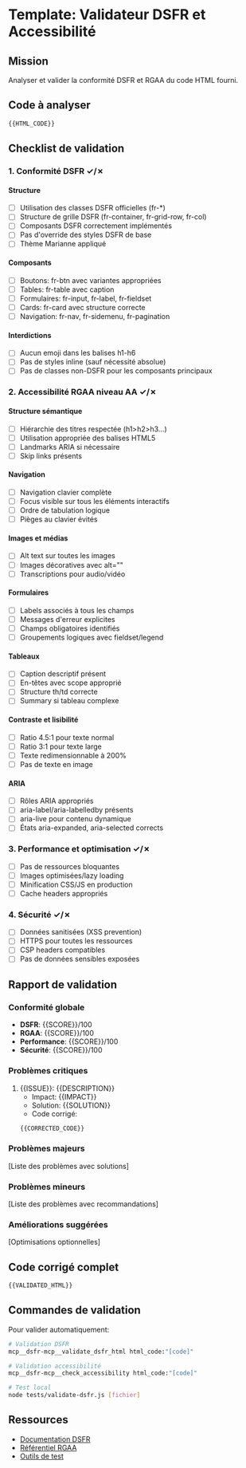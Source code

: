 # Template: Validateur DSFR et Accessibilité

## Mission
Analyser et valider la conformité DSFR et RGAA du code HTML fourni.

## Code à analyser
```html
{{HTML_CODE}}
```

## Checklist de validation

### 1. Conformité DSFR ✓/✗

#### Structure
- [ ] Utilisation des classes DSFR officielles (fr-*)
- [ ] Structure de grille DSFR (fr-container, fr-grid-row, fr-col)
- [ ] Composants DSFR correctement implémentés
- [ ] Pas d'override des styles DSFR de base
- [ ] Thème Marianne appliqué

#### Composants
- [ ] Boutons: fr-btn avec variantes appropriées
- [ ] Tables: fr-table avec caption
- [ ] Formulaires: fr-input, fr-label, fr-fieldset
- [ ] Cards: fr-card avec structure correcte
- [ ] Navigation: fr-nav, fr-sidemenu, fr-pagination

#### Interdictions
- [ ] Aucun emoji dans les balises h1-h6
- [ ] Pas de styles inline (sauf nécessité absolue)
- [ ] Pas de classes non-DSFR pour les composants principaux

### 2. Accessibilité RGAA niveau AA ✓/✗

#### Structure sémantique
- [ ] Hiérarchie des titres respectée (h1>h2>h3...)
- [ ] Utilisation appropriée des balises HTML5
- [ ] Landmarks ARIA si nécessaire
- [ ] Skip links présents

#### Navigation
- [ ] Navigation clavier complète
- [ ] Focus visible sur tous les éléments interactifs
- [ ] Ordre de tabulation logique
- [ ] Pièges au clavier évités

#### Images et médias
- [ ] Alt text sur toutes les images
- [ ] Images décoratives avec alt=""
- [ ] Transcriptions pour audio/vidéo

#### Formulaires
- [ ] Labels associés à tous les champs
- [ ] Messages d'erreur explicites
- [ ] Champs obligatoires identifiés
- [ ] Groupements logiques avec fieldset/legend

#### Tableaux
- [ ] Caption descriptif présent
- [ ] En-têtes avec scope approprié
- [ ] Structure th/td correcte
- [ ] Summary si tableau complexe

#### Contraste et lisibilité
- [ ] Ratio 4.5:1 pour texte normal
- [ ] Ratio 3:1 pour texte large
- [ ] Texte redimensionnable à 200%
- [ ] Pas de texte en image

#### ARIA
- [ ] Rôles ARIA appropriés
- [ ] aria-label/aria-labelledby présents
- [ ] aria-live pour contenu dynamique
- [ ] États aria-expanded, aria-selected corrects

### 3. Performance et optimisation ✓/✗

- [ ] Pas de ressources bloquantes
- [ ] Images optimisées/lazy loading
- [ ] Minification CSS/JS en production
- [ ] Cache headers appropriés

### 4. Sécurité ✓/✗

- [ ] Données sanitisées (XSS prevention)
- [ ] HTTPS pour toutes les ressources
- [ ] CSP headers compatibles
- [ ] Pas de données sensibles exposées

## Rapport de validation

### Conformité globale
- **DSFR**: {{SCORE}}/100
- **RGAA**: {{SCORE}}/100
- **Performance**: {{SCORE}}/100
- **Sécurité**: {{SCORE}}/100

### Problèmes critiques
1. {{ISSUE}}: {{DESCRIPTION}}
   - Impact: {{IMPACT}}
   - Solution: {{SOLUTION}}
   - Code corrigé:
   ```html
   {{CORRECTED_CODE}}
   ```

### Problèmes majeurs
[Liste des problèmes avec solutions]

### Problèmes mineurs
[Liste des problèmes avec recommandations]

### Améliorations suggérées
[Optimisations optionnelles]

## Code corrigé complet

```html
{{VALIDATED_HTML}}
```

## Commandes de validation

Pour valider automatiquement:
```bash
# Validation DSFR
mcp__dsfr-mcp__validate_dsfr_html html_code:"[code]"

# Validation accessibilité
mcp__dsfr-mcp__check_accessibility html_code:"[code]"

# Test local
node tests/validate-dsfr.js [fichier]
```

## Ressources
- [Documentation DSFR](https://www.systeme-de-design.gouv.fr/)
- [Référentiel RGAA](https://www.numerique.gouv.fr/publications/rgaa-accessibilite/)
- [Outils de test](https://www.systeme-de-design.gouv.fr/outils/)